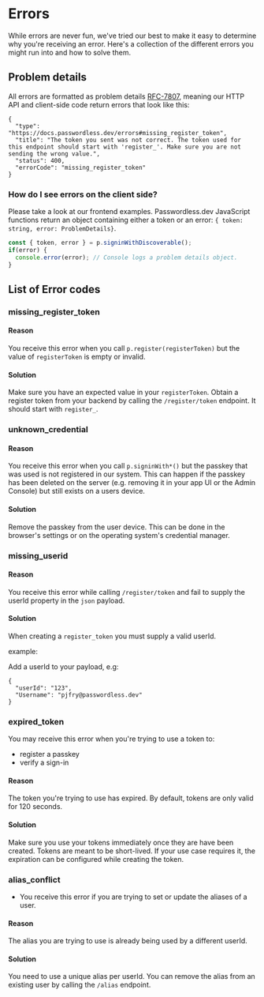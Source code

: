 # Errors

While errors are never fun, we've tried our best to make it easy to determine why you're receiving an error. Here's a collection of the different errors you might run into and how to solve them.

## Problem details

All errors are formatted as problem details [RFC-7807](https://www.rfc-editor.org/rfc/rfc7807), meaning our HTTP API and client-side code return errors that look like this:

```json5
{
  "type": "https://docs.passwordless.dev/errors#missing_register_token",
  "title": "The token you sent was not correct. The token used for this endpoint should start with 'register_'. Make sure you are not sending the wrong value.",
  "status": 400,
  "errorCode": "missing_register_token"
}
```

### How do I see errors on the client side?

Please take a look at our frontend examples. Passwordless.dev JavaScript functions return an object containing either a token or an error: `{ token: string, error: ProblemDetails}`.

```ts
const { token, error } = p.signinWithDiscoverable();
if(error) {
  console.error(error); // Console logs a problem details object.
}

```

## List of Error codes

### missing_register_token

#### Reason
You receive this error when you call `p.register(registerToken)` but the value of `registerToken` is empty or invalid.
#### Solution
Make sure you have an expected value in your `registerToken`. Obtain a register token from your backend by calling the `/register/token` endpoint. It should start with `register_`.

### unknown_credential

#### Reason
You receive this error when you call `p.signinWith*()` but the passkey that was used is not registered in our system. This can happen if the passkey has been deleted on the server (e.g. removing it in your app UI or the Admin Console) but still exists on a users device.
#### Solution
Remove the passkey from the user device. This can be done in the browser's settings or on the operating system's credential manager.

### missing_userid

#### Reason
You receive this error while calling `/register/token` and fail to supply the userId property in the `json` payload.
#### Solution
When creating a `register_token` you must supply a valid userId.

example:

Add a userId to your payload, e.g:

```json5
{
  "userId": "123",
  "Username": "pjfry@passwordless.dev"
}
```

### expired_token

You may receive this error when you're trying to use a token to: 
* register a passkey
* verify a sign-in

#### Reason
The token you're trying to use has expired. By default, tokens are only valid for 120 seconds.
#### Solution
Make sure you use your tokens immediately once they are have been created. Tokens are meant to be short-lived. If your use case requires it, the expiration can be configured while creating the token.

### alias_conflict

* You receive this error if you are trying to set or update the aliases of a user.

#### Reason
The alias you are trying to use is already being used by a different userId.
#### Solution
You need to use a unique alias per userId. You can remove the alias from an existing user by calling the `/alias` endpoint.

